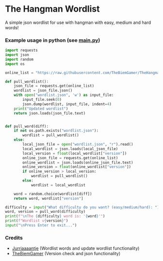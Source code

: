 # The Hangman Wordlist
A simple json wordlist for use with hangman with easy, medium and hard words!

### Example usage in python (see [main.py](main.py))
```py
import requests
import json
import random
import os

online_list = "https://raw.githubusercontent.com/TheBiemGamer/TheHangmanWordlist/refs/heads/main/wordlist.json"

def pull_wordlist():
    json_file = requests.get(online_list)
    wordlist = json_file.json()
    with open("wordlist.json", 'w') as input_file:
        input_file.seek(0)
        json.dump(wordlist, input_file, indent=4)
    print("Updated wordlist")
    return json.loads(json_file.text)


def pull_word(diff):
    if not os.path.exists("wordlist.json"):
        wordlist = pull_wordlist()
    else:
        local_json_file = open("wordlist.json", "r").read()
        local_wordlist = json.loads(local_json_file)
        local_version = float(local_wordlist["version"])
        online_json_file = requests.get(online_list)
        online_wordlist = json.loads(online_json_file.text)
        online_version = float(online_wordlist["version"])
        if online_version > local_version:
            wordlist = pull_wordlist()
        else:
            wordlist = local_wordlist

    word = random.choice(wordlist[diff])
    return word, wordlist["version"]

difficulty = input("What difficulty do you want? (easy/medium/hard): ")
word, version = pull_word(difficulty)
print(f"\nThe {difficulty} word is: '{word}'")
print(f"Wordlist v{version}")
input("\nPress Enter to exit...")
```

### Credits
- [Jurriaaaantje](https://github.com/Jurriaaaantje) (Wordlist words and update wordlist functionality)
- [TheBiemGamer](https://github.com/TheBiemGamer) (Version check and json functionality)
